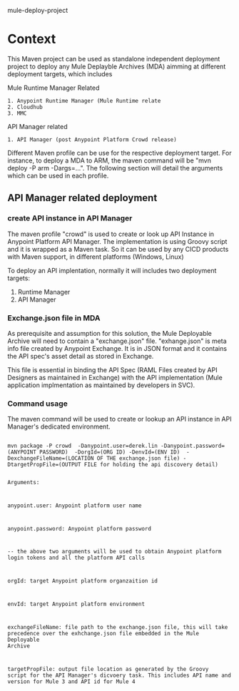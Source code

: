 
mule-deploy-project

# Context

This Maven project can be used as standalone independent deployment project to deploy any Mule Deplayble Archives (MDA) aimming at different deployment targets, which includes

  Mule Runtime Manager Related

    1. Anypoint Runtime Manager (Mule Runtime relate
    2. Cloudhub
    3. MMC
  
  API Manager related
  
    1. API Manager (post Anypoint Platform Crowd release)
  
Different Maven profile can be use for the respective deployment target. For instance, to deploy a MDA to ARM, the maven command will
be  "mvn deploy -P arm -Dargs=...". The following section will detail the arguments which can be used in each profile.

## API Manager related deployment

### create API instance in API Manager 

The maven profile "crowd" is used to create or look up API Instance in Anypoint Platform API Manager. The implementation is using Groovy script and it is wrapped as a Maven task. So it can be used by any CICD products with Maven support, in different platforms (Windows, Linux)

To deploy an API implentation, normally it will includes two deployment targets:
   1. Runtime Manager
   2. API Manager
 
### Exchange.json file in MDA

As prerequisite and assumption for this solution, the Mule Deployable Archive will need to contain a "exchange.json" file.  "exhange.json" is meta info file created by Anypoint Exchange. It is in JSON format and it contains the API spec's asset detail as stored in Exchange. 

This file is essential in binding the API Spec (RAML Files created by API Designers as maintained in Exchange) with the API implementation (Mule application implmentation as maintained by developers in SVC). 

### Command usage

The maven command will be used to create or lookup an API instance in API Manager's dedicated environment.

<code>
mvn package -P crowd  -Danypoint.user=derek.lin -Danypoint.password=(ANYPOINT PASSWORD)  -DorgId=(ORG ID) -DenvId=(ENV ID)  -DexchangeFileName=(LOCATION OF THE exchange.json file) -DtargetPropFile=(OUTPUT FILE for holding the api discovery detail)


Arguments:
  
  anypoint.user: Anypoint platform user name
  
  anypoint.password:  Anypoint platform password
   
   -- the above two arguments will be used to obtain Anypoint platform login tokens and all the platform API calls
  
  orgId:  target Anypoint platform organzaition id
  
  envId:  target Anypoint platform environment
  
  exchangeFileName: file path to the exchange.json file, this will take precedence over the exhchange.json file embedded in the Mule Deployable Archive
  
  targetPropFile: output file location as generated by the Groovy script for the API Manager's dicvoery task. This includes API name and version for Mule 3 and API id for Mule 4   


